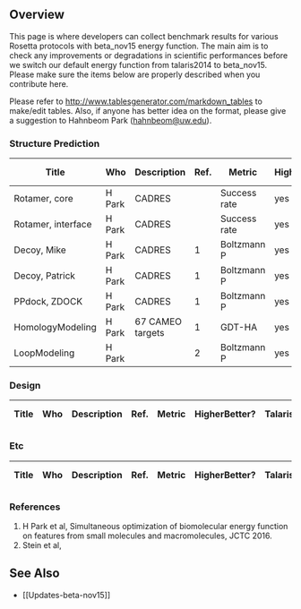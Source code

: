 ## Overview

This page is where developers can collect benchmark results for various Rosetta protocols with beta_nov15 energy function. The main aim is to check any improvements or degradations in scientific performances before we switch our default energy function from talaris2014 to beta_nov15. Please make sure the items below are properly described when you contribute here.

Please refer to http://www.tablesgenerator.com/markdown_tables to make/edit tables. Also, if anyone has better idea on the format, please give a suggestion to Hahnbeom Park (hahnbeom@uw.edu).

### Structure Prediction

| Title  | Who    | Description| Ref. | Metric | HigherBetter? | Talaris2014 | BetaNov15 | App/Mover      | Rosetta V. |
|--------|--------|------------|------|--------|---------------|-------------|-----------|----------------|------------|
| Rotamer, core      | H Park | CADRES     |      | Success rate | yes           |             |           | RTmin          |            |
| Rotamer, interface | H Park | CADRES     |      | Success rate | yes           |             |           | RTmin          |            |
| Decoy, Mike        | H Park | CADRES     | 1    | Boltzmann P  | yes           | 0.538       | 0.600     | Relax, dual    |            |
| Decoy, Patrick     | H Park | CADRES     | 1    | Boltzmann P  | yes           | 0.606       | 0.699     | Relax, dual    |            |
| PPdock, ZDOCK      | H Park | CADRES     | 1    | Boltzmann P  | yes           | 0.712       | 0.779     | Relax, torsion |            |
| HomologyModeling   | H Park | 67 CAMEO targets | 1    | GDT-HA       | yes           | 63.9        | 65.1      | Hybridize      |            |
| LoopModeling   | H Park |  | 2    | Boltzmann P | yes |   |   | NGK |            |

### Design

| Title              | Who    | Description      | Ref. | Metric       | HigherBetter? | Talaris2014 | BetaNov15 | App/Mover      | Rosetta V. |
|--------------------|--------|------------------|------|--------------|---------------|-------------|-----------|----------------|------------|

### Etc

| Title              | Who    | Description      | Ref. | Metric       | HigherBetter? | Talaris2014 | BetaNov15 | App/Mover      | Rosetta V. |
|--------------------|--------|------------------|------|--------------|---------------|-------------|-----------|----------------|------------|


### References
1. H Park et al, Simultaneous optimization of biomolecular energy function on features from small molecules and macromolecules, JCTC 2016.
2. Stein et al,

## See Also

* [[Updates-beta-nov15]]